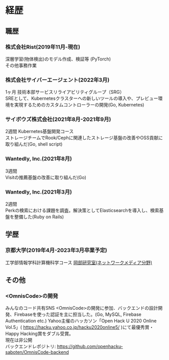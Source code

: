 # 経歴
## 職歴
### 株式会社Rist(2019年11月-現在)
深層学習(物体検出)のモデル作成、検証等 (PyTorch)  
その他事務作業
### 株式会社サイバーエージェント(2022年3月)
1ヶ月 技術本部サービスリライアビリティグループ（SRG）  
SREとして、Kubernetesクラスターへの新しいツールの導入や、プレビュー環境を実現するためのカスタムコントローラーの開発(Go, Kubernetes)
### サイボウズ株式会社(2021年8月-2021年9月)
2週間 Kubernetes基盤開発コース  
ストレージチームでRook/Cephに関連したストレージ基盤の改善やOSS貢献に取り組んだ(Go, shell script)
### Wantedly, Inc.(2021年8月)
3週間  
Visitの推薦基盤の改善に取り組んだ(Go)
### Wantedly, Inc.(2021年3月)
2週間  
Perkの検索における課題を調査。解決策としてElasticsearchを導入し、検索基盤を整備した(Ruby on Rails)

## 学歴
### 京都大学(2019年4月-2023年3月卒業予定)
工学部情報学科計算機科学コース [岡部研究室(ネットワークメディア分野)](https://www.net.ist.i.kyoto-u.ac.jp)

## その他
### \<OmnisCode\>の開発
みんなのコード共有SNS \<OmnisCode\>の開発に参加．バックエンドの設計開発、Firebaseを使った認証を主に担当した。(Go, MySQL, Firebase Authentication etc.)
Yahoo主催のハッカソン「Open Hack U 2020 Online Vol.5」( https://hacku.yahoo.co.jp/hacku2020online5/ )にて最優秀賞・Happy Hacking賞をダブル受賞。  
現在は非公開  
バックエンドレポジトリ: https://github.com/openhacku-saboten/OmnisCode-backend
